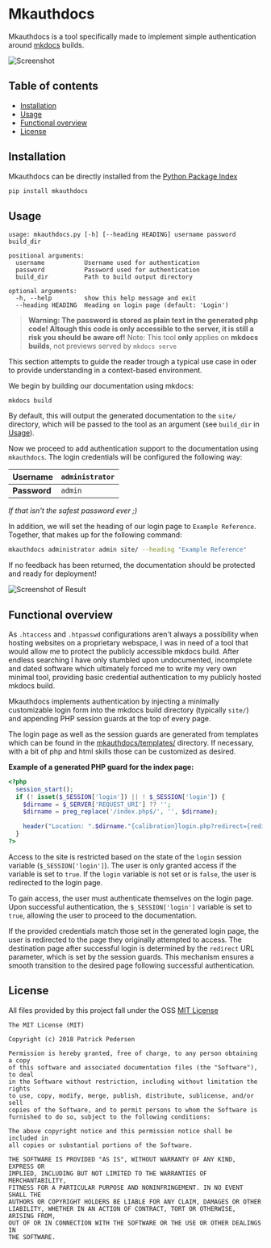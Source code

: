 # Mkauthdocs <!-- omit in toc -->
Mkauthdocs is a tool specifically made to implement simple authentication around [mkdocs](www.mkdocs.org) builds.

![Screenshot](img/Screenshot.png)

## Table of contents <!-- omit in toc -->
- [Installation](#installation)
- [Usage](#usage)
- [Functional overview](#functional-overview)
- [License](#license)

## Installation

Mkauthdocs can be directly installed from the [Python Package Index](https://pypi.python.org/pypi/pip)
```sh
pip install mkauthdocs
```

## Usage
```
usage: mkauthdocs.py [-h] [--heading HEADING] username password build_dir

positional arguments:
  username           Username used for authentication
  password           Password used for authentication
  build_dir          Path to build output directory

optional arguments:
  -h, --help         show this help message and exit
  --heading HEADING  Heading on login page (default: 'Login')
```

> **Warning: The password is stored as plain text in the generated php code! Altough this code is only accessible to the server, it is still a risk you should be aware of!**
> Note: This tool **only** applies on **mkdocs builds**, not previews served by `mkdocs serve`

This section attempts to guide the reader trough a typical use case in oder to provide understanding in a context-based environment.

We begin by building our documentation using mkdocs:
```
mkdocs build
```

By default, this will output the generated documentation to the `site/` directory, which will be passed to the tool as an argument (see `build_dir` in [Usage](#usage)).

Now we proceed to add authentication support to the documentation using `mkauthdocs`. The login credentials will be configured the following way:

|Username|`administrator`|
|--------|--------|
|**Password**|`admin`|

*If that isn't the safest password ever ;)*

In addition, we will set the heading of our login page to `Example Reference`. Together, that makes up for the following command:

```bash
mkauthdocs administrator admin site/ --heading "Example Reference"
```

If no feedback has been returned, the documentation should be protected and ready for deployment!

![Screenshot of Result](img/Screenshot2.png)

## Functional overview

As `.htaccess` and `.htpasswd` configurations aren't always a possibility when hosting websites on a proprietary webspace, I was in need of a tool that would allow me to protect the publicly accessible mkdocs build. After endless searching I have only stumbled upon undocumented, incomplete and dated software which ultimately forced me to write my very own minimal tool, providing basic credential authentication to my publicly hosted mkdocs build.

Mkauthdocs implements authentication by injecting a minimally customizable login form into the mkdocs build directory (typically `site/`) and appending PHP session guards at the top of every page.

The login page as well as the session guards are generated from templates which can be found in the [mkauthdocs/templates/](mkauthdocs/templates) directory. If necessary, with a bit of php and html skills those can be customized as desired.

**Example of a generated PHP guard for the index page:**
```php
<?php
  session_start();
  if (! isset($_SESSION['login']) || ! $_SESSION['login']) {
    $dirname = $_SERVER['REQUEST_URI'] ?? '';
    $dirname = preg_replace('/index.php$/', '', $dirname);

    header("Location: ".$dirname."{calibration}login.php?redirect={redirect}");
  }
?>

```

Access to the site is restricted based on the state of the `login` session variable (`$_SESSION['login']`). The user is only granted access if the variable is set to `true`. If the `login` variable is not set or is `false`, the user is redirected to the login page.

To gain access, the user must authenticate themselves on the login page. Upon successful authentication, the `$_SESSION['login']` variable is set to `true`, allowing the user to proceed to the documentation.

If the provided credentials match those set in the generated login page, the user is redirected to the page they originally attempted to access. The destination page after successful login is determined by the `redirect` URL parameter, which is set by the session guards. This mechanism ensures a smooth transition to the desired page following successful authentication.

## License
All files provided by this project fall under the OSS [MIT License](https://en.wikipedia.org/wiki/MIT_License)
```
The MIT License (MIT)

Copyright (c) 2018 Patrick Pedersen

Permission is hereby granted, free of charge, to any person obtaining a copy
of this software and associated documentation files (the "Software"), to deal
in the Software without restriction, including without limitation the rights
to use, copy, modify, merge, publish, distribute, sublicense, and/or sell
copies of the Software, and to permit persons to whom the Software is
furnished to do so, subject to the following conditions:

The above copyright notice and this permission notice shall be included in
all copies or substantial portions of the Software.

THE SOFTWARE IS PROVIDED "AS IS", WITHOUT WARRANTY OF ANY KIND, EXPRESS OR
IMPLIED, INCLUDING BUT NOT LIMITED TO THE WARRANTIES OF MERCHANTABILITY,
FITNESS FOR A PARTICULAR PURPOSE AND NONINFRINGEMENT. IN NO EVENT SHALL THE
AUTHORS OR COPYRIGHT HOLDERS BE LIABLE FOR ANY CLAIM, DAMAGES OR OTHER
LIABILITY, WHETHER IN AN ACTION OF CONTRACT, TORT OR OTHERWISE, ARISING FROM,
OUT OF OR IN CONNECTION WITH THE SOFTWARE OR THE USE OR OTHER DEALINGS IN
THE SOFTWARE.
```
